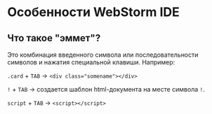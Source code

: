# Особенности WebStorm IDE

## Что такое "эммет"?

Это комбинация введенного символа или последовательности символов и нажатия специальной клавиши. Например:

`.card` + `TAB` -> `<div class="somename"></div>`

`!` + `TAB` -> создается шаблон html-документа на месте символа `!`.

`script` + `TAB` -> `<script></script>`

